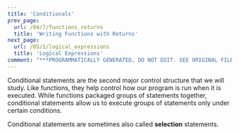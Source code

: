 ```yaml
---
title: 'Conditionals'
prev_page:
  url: /04/7/functions_returns
  title: 'Writing Functions with Returns'
next_page:
  url: /05/1/logical_expressions
  title: 'Logical Expressions'
comment: "***PROGRAMMATICALLY GENERATED, DO NOT EDIT. SEE ORIGINAL FILES IN /content***"
---
```

Conditional statements are the second major control structure that we will study. Like functions, they help control how our program is run when it is executed. While functions packaged groups of statements together, conditional statements allow us to execute groups of statements only under certain conditions.

Conditional statements are sometimes also called __selection__ statements.